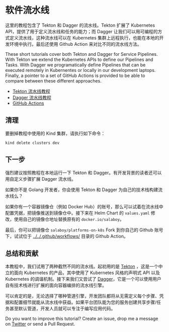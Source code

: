 # 软件流水线

这里的教程包含了 Tekton 和 Dagger 的流水线。Tekton 扩展了 Kubernetes API，提供了用于定义流水线和任务的能力；而 Dagger 让我们可以用可编程的方式定义流水线，这种流水线可以在 Kubernetes 集群上远程执行，也能在本地的开发环境中执行。最后还使用 Github Action 来对比不同的流水线方法。

These short tutorials cover both Tekton and Dagger for Service Pipelines. With Tekton we extend the Kubernetes APIs to define our Pipelines and Tasks. With Dagger we programatically define Pipelines that can be executed remotely in Kubernentes or locally in our development laptops. Finally, a pointer to a set of GitHub Actions is provided to be able to compare between these different approaches.

- [Tekton 流水线教程](tekton/README.zh-cn.md)
- [Dagger 流水线教程](dagger/README.zh-cn.md)
- [GitHub Actions](github-actions/README.zh-cn.md)

## 清理

要删掉教程中使用的 Kind 集群，请执行如下命令：

```
kind delete clusters dev
```

## 下一步

强烈建议按照教程在本地运行一下 Tekton 和 Dagger。有开发背景的读者还可以用自定义步骤扩展 Dagger 流水线。

如果你不是 Golang 开发者，你会使用 Tekton 和 Dagger 为自己的技术栈构建流水线么？

如果你有一个容器镜像仓（例如 Docker Hub）的账号，那么可以试着在流水线中配置凭据，把镜像推送到镜像仓中。接下来在 Helm Chart 的 `values.yaml` 修改，使用自己的镜像仓地址替换原有的 `docker.io/salaboy`。

最后，你可以把镜像仓 `salaboy/platforms-on-k8s` Fork 到你自己的 Github 账号下，试试位于 [../../.github/workflows/](../../.github/workflows/) 目录的 Github Action。

## 总结和贡献

本教程中，我们试用了两种截然不同的流水线。起初用的是 [Tekton](https://tekton.dev) ，这是一个中立的面向 Kubernetes 的产品，其中使用了 Kubernetes 风格的声明式 API 以及 Kubernetes 的调谐机制。接下来我们又尝试了 [Dagger](https://dagger.io)，它是一个可以使用用户自有技术栈进行扩展的面向容器编排的流水线引擎。

可以肯定的是，无论选择了哪种管道引擎，开发团队都将从无需定义每个步骤、凭据和配置细节就能从流水线中获益。如果平台团队能为您的服务创建共享步骤/任务甚至默认管道，开发人员就可以专注于编写应用代码。

Do you want to improve this tutorial? Create an issue, drop me a message on [Twitter](https://twitter.com/salaboy) or send a Pull Request.